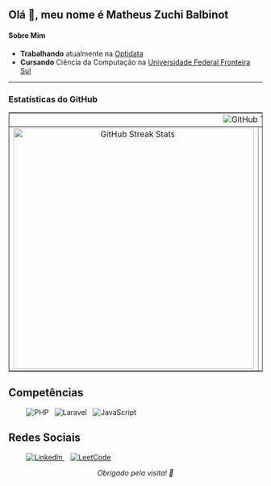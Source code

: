 ## **Olá 👋, meu nome é Matheus Zuchi Balbinot**

#### Sobre Mim
- **Trabalhando** atualmente na [Optidata](https://www.optidata.cloud/optiwork/)
- **Cursando** Ciência da Computação na [Universidade Federal Fronteira Sul](https://www.uffs.edu.br/)

---

### Estatísticas do GitHub
<table align="center" border="1" cellspacing="0" cellpadding="10">
  <tr>
    <td colspan="2" align="center">
      <img src="https://github-profile-trophy.vercel.app/?username=matheuszuchibalbinot&theme=dracula&row=1&column=9" alt="GitHub Trophies" /> 
    </td>
  </tr>
  <tr>
    <td align="center">
      <img src="https://github-readme-streak-stats.herokuapp.com/?user=matheuszuchibalbinot&theme=dracula" alt="GitHub Streak Stats" width="477" />
    </td>
    <td align="center">
      <img src="https://github-readme-stats.vercel.app/api?username=matheuszuchibalbinot&show_icons=true&locale=pt-br&theme=dracula" alt="GitHub Stats" width="477" />
    </td>
  </tr>
</table>

## Competências
<p align="left">
  &nbsp;&nbsp;&nbsp;&nbsp;&nbsp;&nbsp;&nbsp;&nbsp;
  <img src="https://img.shields.io/badge/php-%23777BB4.svg?style=for-the-badge&logo=php&logoColor=white" alt="PHP" />
  &nbsp;
  <img src="https://img.shields.io/badge/laravel-%23FF2D20.svg?style=for-the-badge&logo=laravel&logoColor=white" alt="Laravel" />
  &nbsp;
  <img src="https://img.shields.io/badge/JavaScript-323330?style=for-the-badge&logo=javascript&logoColor=F7DF1E" alt="JavaScript" />
</p>

## Redes Sociais
<p align="left">
  &nbsp;&nbsp;&nbsp;&nbsp;&nbsp;&nbsp;&nbsp;&nbsp;
  <a href="https://www.linkedin.com/in/matheus-zuchi-balbinot-23a82b241/" target="_blank">
    <img src="https://img.shields.io/badge/LinkedIn-0077B5?style=for-the-badge&logo=linkedin&logoColor=white" alt="LinkedIn" />
  </a>
  &nbsp;&nbsp;
  <a href="https://leetcode.com/u/matheusbalbinotzuchi/" target="_blank">
    <img src="https://img.shields.io/badge/LeetCode-FFA116.svg?style=for-the-badge&logo=leetcode&logoColor=white" alt="LeetCode" />
  </a>
</p>

<p align="center">
  <em>Obrigado pela visita! 🚀</em>
</p>
